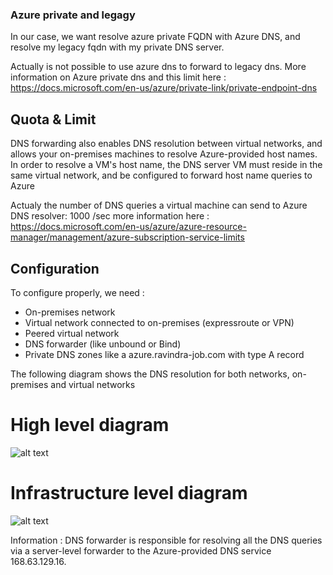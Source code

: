 ### Azure private and legagy
In our case, we want resolve azure private FQDN with Azure DNS, and resolve my legacy fqdn with my private DNS server. 

Actually is not possible to use azure dns to forward to legacy dns.
More information on Azure private dns and this limit here : https://docs.microsoft.com/en-us/azure/private-link/private-endpoint-dns

## Quota & Limit
DNS forwarding also enables DNS resolution between virtual networks, and allows your on-premises machines to resolve Azure-provided host names. In order to resolve a VM's host name, the DNS server VM must reside in the same virtual network, and be configured to forward host name queries to Azure

Actualy the number of DNS queries a virtual machine can send to Azure DNS resolver: 1000 /sec
more information here : https://docs.microsoft.com/en-us/azure/azure-resource-manager/management/azure-subscription-service-limits
## Configuration
To configure properly, we need :

- On-premises network
- Virtual network connected to on-premises (expressroute or VPN)
- Peered virtual network 
- DNS forwarder (like unbound or Bind)
- Private DNS zones like a azure.ravindra-job.com with type A record

The following diagram shows the DNS resolution for both networks, on-premises and virtual networks

# High level diagram
![alt text](https://ravindrajob.blob.core.windows.net/assets/FW-AzureDNS2Legacy-HL2.png)

# Infrastructure level diagram
![alt text](https://ravindrajob.blob.core.windows.net/assets/FW-AzureDNS2Legacy-LL.png)

Information : DNS forwarder is responsible for resolving all the DNS queries via a server-level forwarder to the Azure-provided DNS service 168.63.129.16.
